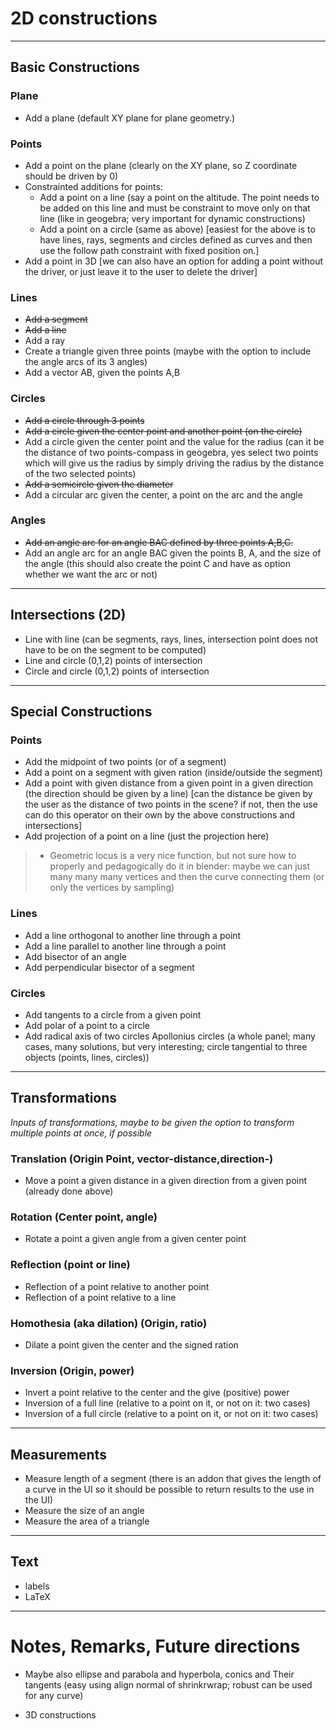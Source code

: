 <!-- This is how you leave a comment in markdown -->

<!-- Use `#` for biggest titles (like Heading 1) -->
# 2D constructions

<!-- Adding just `---` (three dashes) will draw a new line -->
---

<!-- Section heading can use `##`, then `###`, etc... -->
## Basic Constructions

### Plane
- Add a plane (default XY plane for plane geometry.)

### Points
- Add a point on the plane (clearly on the XY plane, so Z coordinate should be driven by 0)
- Constrainted additions for points:
    - Add a point on a line (say a point on the altitude. The point needs to be added on this line and must be constraint to move only on that line (like in geogebra; very important for dynamic constructions)
    - Add a point on a circle (same as above) [easiest for the above is to have lines, rays, segments and circles defined as curves and then use the follow path constraint with fixed position on.]
- Add a point in 3D [we can also have an option for adding a point without the driver, or just leave it to the user to delete the driver]


### Lines
<!-- ~~text~~    will strikethrough -->
<!-- **text**    will bold -->
<!--  *text*     will italics -->
- ~~Add a segment~~
- ~~Add a line~~
- Add a ray
- Create a triangle given three points (maybe with the option to include the angle arcs of its 3 angles)
- Add a vector AB, given the points A,B

### Circles
- ~~Add a circle through 3 points~~
- ~~Add a circle given the center point and another point (on the circle)~~
- Add a circle given the center point and the value for the radius (can it be the distance of two points-compass in geogebra, yes select two points which will give us the radius by simply driving the radius by the distance of the two selected points)
- ~~Add a semicircle given the diameter~~
- Add a circular arc given the center, a point on the arc and the angle

### Angles
- ~~Add an angle arc for an angle BAC defined by three points A,B,C.~~
- Add an angle arc for an angle BAC given the points B, A, and the size of the angle (this should also create the point C and have as option whether we want the arc or not)

---

## Intersections (2D)

- Line with line (can be segments, rays, lines, intersection point does not have to be on the segment to be computed)
- Line and circle (0,1,2) points of intersection
- Circle and circle (0,1,2) points of intersection

---

## Special Constructions

### Points
- Add the midpoint of two points (or of a segment)
- Add a point on a segment with given ration (inside/outside the segment)
- Add a point with given distance from a given point in a given direction (the direction should be given by a line) [can the distance be given by the user as the distance of two points in the scene? if not, then the use can do this operator on their own by the above constructions and intersections]
- Add projection of a point on a line (just the projection here)
    
> - Geometric locus is a very nice function, but not sure how to properly and pedagogically do it in blender: maybe we can just many many many vertices and then the curve connecting them (or only the vertices by sampling)

### Lines
- Add a line orthogonal to another line through a point
- Add a line parallel to another line through a point
- Add bisector of an angle
- Add perpendicular bisector of a segment


### Circles
- Add tangents to a circle from a given point
- Add polar of a point to a circle
- Add radical axis of two circles
Apollonius circles (a whole panel; many cases, many solutions, but very interesting; circle tangential to three objects (points, lines, circles))


---


## Transformations 
*Inputs of transformations, maybe to be given the option to transform multiple points at once, if possible*

### Translation (Origin Point, vector-distance,direction-)
- Move a point a given distance in a given direction from a given point (already done above)

### Rotation (Center point, angle)
- Rotate a point a given angle from a given center point

### Reflection (point or line)
- Reflection of a point relative to another point
- Reflection of a point relative to a line

### Homothesia (aka dilation) (Origin, ratio)
- Dilate a point given the center and the signed ration 

### Inversion (Origin, power)
- Invert a point relative to the center and the give (positive) power
- Inversion of a full line (relative to a point on it, or not on it: two cases)
- Inversion of a full circle (relative to a point on it, or not on it: two cases)

---

## Measurements
- Measure length of a segment (there is an addon that gives the length of a curve in the UI so it should be possible to return results to the use in the UI)
- Measure the size of an angle
- Measure the area of a triangle

---

## Text
- labels
- LaTeX

---

# Notes, Remarks, Future directions


- Maybe also ellipse and parabola and hyperbola, conics
and Their tangents (easy using align normal of shrinkrwrap; robust can be used for any curve)

- 3D constructions



